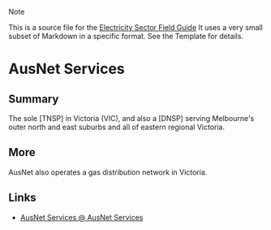 > [!NOTE] 
> This is a source file for the [Electricity Sector Field Guide](https://grahamlea.github.io/Electricity-Sector-Field-Guide/)
> It uses a very small subset of Markdown in a specific format. See the Template for details.

# AusNet Services


## Summary

The sole [TNSP] in Victoria (VIC), and also a [DNSP] serving Melbourne's outer north and east suburbs and
all of eastern regional Victoria.


## More

AusNet also operates a gas distribution network in Victoria.


## Links
- [AusNet Services @ AusNet Services](https://www.ausnetservices.com.au/)

